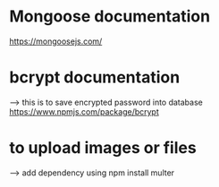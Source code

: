 # Mongoose documentation

https://mongoosejs.com/

# bcrypt documentation

--> this is to save encrypted password into database
https://www.npmjs.com/package/bcrypt

# to upload images or files

--> add dependency using npm install multer
